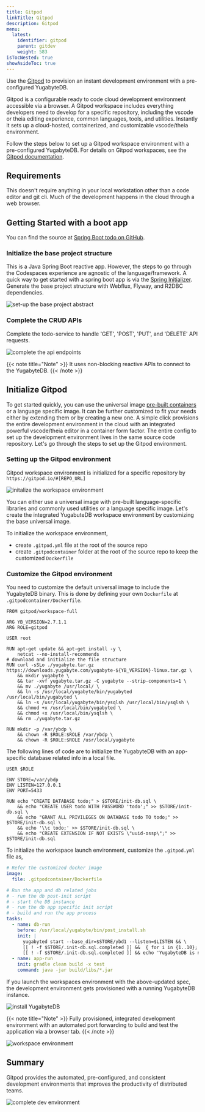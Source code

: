 ```yaml
---
title: Gitpod
linkTitle: Gitpod
description: Gitpod
menu:
  latest:
    identifier: gitpod
    parent: gitdev
    weight: 583
isTocNested: true
showAsideToc: true
---
```


Use the [Gitpod](https://www.gitpod.io) to provision an instant development environment with a pre-configured YugabyteDB.

Gitpod is a configurable ready to code cloud development environment accessible via a browser. A Gitpod workspace includes everything developers need to develop for a specific repository, including the vscode or theia editing experience, common languages, tools, and utilities. Instantly it sets up a cloud-hosted, containerized, and customizable vscode/theia environment.

Follow the steps below to set up a Gitpod workspace environment with a pre-configured YugabyteDB. For details on Gitpod workspaces, see the [Gitpod documentation](https://www.gitpod.io/docs/).

## Requirements
This doesn't require anything in your local workstation other than a code editor and git cli. Much of the development happens in the cloud through a web browser.

## Getting Started with a boot app
You can find the source at [Spring Boot todo on GitHub](https://github.com/srinivasa-vasu/todo).

### Initialize the base project structure
This is a Java Spring Boot reactive app. However, the steps to go through the Codespaces experience are agnostic of the language/framework. A quick way to get started with a spring boot app is via the [Spring Initializer](https://start.spring.io). Generate the base project structure with Webflux, Flyway, and R2DBC dependencies.

![set-up the base project abstract](/images/develop/gitdev/gitpod/init-sb.png)

### Complete the CRUD APIs
Complete the todo-service to handle 'GET', 'POST', 'PUT', and 'DELETE' API requests.

![complete the api endpoints](/images/develop/gitdev/gitpod/complete-api.png)

{{< note title="Note" >}}
It uses non-blocking reactive APIs to connect to the YugabyteDB.
{{< /note >}}

## Initialize Gitpod
To get started quickly, you can use the universal image [pre-built containers](https://www.gitpod.io/docs/quickstart) or a language specific image. It can be further customized to fit your needs either by extending them or by creating a new one. A simple click provisions the entire development environment in the cloud with an integrated powerful vscode/theia editor in a container form factor. The entire config to set up the development environment lives in the same source code repository. Let's go through the steps to set up the Gitpod environment.

### Setting up the Gitpod environment
Gitpod workspace environment is initialized for a specific repository by `https://gitpod.io/#[REPO_URL]`

![initalize the workspace environment](/images/develop/gitdev/gitpod/init-workspace.png)

You can either use a universal image with pre-built language-specific libraries and commonly used utilities or a language specific image. Let's create the integrated YugabuteDB workspace environment by customizing the base universal image.

To initialize the workspace environment, 
- create `.gitpod.yml` file at the root of the source repo
- create `.gitpodcontainer` folder at the root of the source repo to keep the customized `Dockerfile`


### Customize the Gitpod environment
You need to customize the default universal image to include the YugabyteDB binary. This is done by defining your own `Dockerfile` at `.gitpodcontainer/Dockerfile`.

```docker
FROM gitpod/workspace-full

ARG YB_VERSION=2.7.1.1
ARG ROLE=gitpod

USER root

RUN apt-get update && apt-get install -y \
	netcat --no-install-recommends
# download and initialize the file structure
RUN curl -sSLo ./yugabyte.tar.gz https://downloads.yugabyte.com/yugabyte-${YB_VERSION}-linux.tar.gz \
	&& mkdir yugabyte \
    && tar -xvf yugabyte.tar.gz -C yugabyte --strip-components=1 \
    && mv ./yugabyte /usr/local/ \
    && ln -s /usr/local/yugabyte/bin/yugabyted /usr/local/bin/yugabyted \
    && ln -s /usr/local/yugabyte/bin/ysqlsh /usr/local/bin/ysqlsh \
    && chmod +x /usr/local/bin/yugabyted \
    && chmod +x /usr/local/bin/ysqlsh \
    && rm ./yugabyte.tar.gz

RUN mkdir -p /var/ybdp \
	&& chown -R $ROLE:$ROLE /var/ybdp \
	&& chown -R $ROLE:$ROLE /usr/local/yugabyte
```

The following lines of code are to initialize the YugabyteDB with an app-specific database related info in a local file.

``` docker
USER $ROLE

ENV STORE=/var/ybdp
ENV LISTEN=127.0.0.1
ENV PORT=5433

RUN echo "CREATE DATABASE todo;" > $STORE/init-db.sql \
	&& echo "CREATE USER todo WITH PASSWORD 'todo';" >> $STORE/init-db.sql \
	&& echo "GRANT ALL PRIVILEGES ON DATABASE todo TO todo;" >> $STORE/init-db.sql \
	&& echo '\\c todo;' >> $STORE/init-db.sql \
	&& echo "CREATE EXTENSION IF NOT EXISTS \"uuid-ossp\";" >> $STORE/init-db.sql
```

To initialize the workspace launch environment, customize the `.gitpod.yml` file as,
```yml
# Refer the customized docker image
image:
  file: .gitpodcontainer/Dockerfile

# Run the app and db related jobs
# - run the db post-init script
# - start the DB instance
# - run the db app specific init script
# - build and run the app process
tasks:
  - name: db-run
    before: /usr/local/yugabyte/bin/post_install.sh
    init: |
      yugabyted start --base_dir=$STORE/ybd1 --listen=$LISTEN && \
      [[ ! -f $STORE/.init-db.sql.completed ]] &&  { for i in {1..10}; do (nc -vz $LISTEN $PORT >/dev/null 2>&1); [[ $? -eq 0 ]] &&  { ysqlsh -f $STORE/init-db.sql; touch $STORE/.init-db.sql.completed; break; } || sleep $i; done } && \
      [[ ! -f $STORE/.init-db.sql.completed ]] && echo 'YugabyteDB is not running!'
  - name: app-run
    init: gradle clean build -x test
    command: java -jar build/libs/*.jar
```

If you launch the workspaces environment with the above-updated spec, the development environment gets provisioned with a running YugabyteDB instance.

![install YugabyteDB](/images/develop/gitdev/gitpod/install-yb.gif)

{{< note title="Note" >}}
Fully provisioned, integrated development environment with an automated port forwarding to build and test the application via a browser tab.
{{< /note >}}

![workspace environment](/images/develop/gitdev/gitpod/workspace.png)


## Summary
Gitpod provides the automated, pre-configured, and consistent development environments that improves the productivity of distributed teams.

![complete dev environment](/images/develop/gitdev/gitpod/complete-dev.png)

